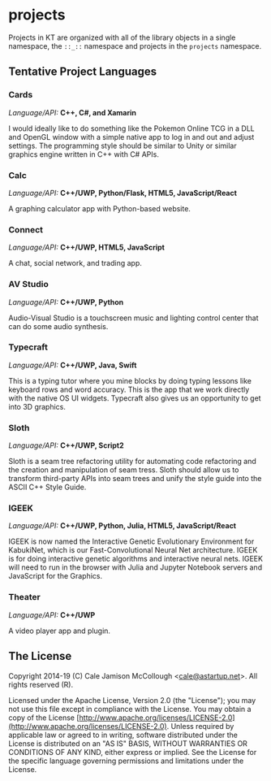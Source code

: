 # projects

Projects in KT are organized with all of the library objects in a single namespace, the `::_::` namespace and projects in the `projects` namespace.

## Tentative Project Languages

### Cards
*Language/API:* **C++, C#, and Xamarin**

I would ideally like to do something like the Pokemon Online TCG in a DLL and OpenGL window with a simple native app to log in and out and adjust settings. The programming style should be similar to Unity or similar graphics engine written in C++ with C# APIs.

### Calc
*Language/API:* **C++/UWP, Python/Flask, HTML5, JavaScript/React**

A graphing calculator app with Python-based website.

### Connect
*Language/API:* **C++/UWP, HTML5, JavaScript**

A chat, social network, and trading app.

### AV Studio
*Language/API:* **C++/UWP, Python**

Audio-Visual Studio is a touchscreen music and lighting control center that can do some audio synthesis.

### Typecraft
*Language/API:* **C++/UWP, Java, Swift**

This is a typing tutor where you mine blocks by doing typing lessons like keyboard rows and word accuracy. This is the app that we work directly with the native OS  UI widgets. Typecraft also gives us an opportunity to get into 3D graphics.

### Sloth
*Language/API:* **C++/UWP, Script2**

Sloth is a seam tree refactoring utility for automating code refactoring and the creation and manipulation of seam tress. Sloth should allow us to transform third-party APIs into seam trees and unify the style guide into the ASCII C++ Style Guide.

### IGEEK
*Language/API:* **C++/UWP, Python, Julia, HTML5, JavaScript/React**

IGEEK is now named the Interactive Genetic Evolutionary Environment for KabukiNet, which is our Fast-Convolutional Neural Net architecture. IGEEK is for doing interactive genetic algorithms and interactive neural nets. IGEEK will need to run in the browser with Julia and Jupyter Notebook servers and JavaScript for the Graphics.

### Theater
*Language/API:* **C++/UWP**

A video player app and plugin.

## The License

Copyright 2014-19 (C) Cale Jamison McCollough <<cale@astartup.net>>. All rights reserved (R).

Licensed under the Apache License, Version 2.0 (the "License"); you may not use this file except in compliance with the License. You may obtain a copy of the License [http://www.apache.org/licenses/LICENSE-2.0](http://www.apache.org/licenses/LICENSE-2.0). Unless required by applicable law or agreed to in writing, software distributed under the License is distributed on an "AS IS" BASIS, WITHOUT WARRANTIES OR CONDITIONS OF ANY KIND, either express or implied. See the License for the specific language governing permissions and limitations under the License.
